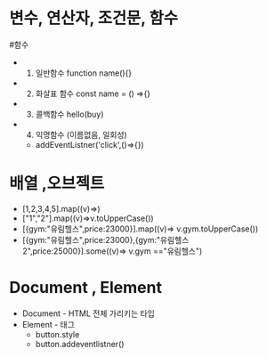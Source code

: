 # 변수, 연산자, 조건문, 함수

#함수

- 1. 일반함수 function name(){}
- 2. 화살표 함수 const name = () =>{}
- 3. 콜백함수 hello(buy)
- 4. 익명함수 (이름없음, 일회성)
  - addEventListner('click',()=>{})

# 배열 ,오브젝트

- [1,2,3,4,5].map((v)=>)
- ["1","2"].map((v)=>v.toUpperCase())
- [{gym:"유림헬스",price:23000}].map((v)=> v.gym.toUpperCase())
- [{gym:"유림헬스",price:23000},{gym:"유림헬스2",price:25000}].some((v)=> v.gym =="유림헬스")

# Document , Element

- Document - HTML 전체 가리키는 타입
- Element - 태그
  - button.style
  - button.addeventlistner()
